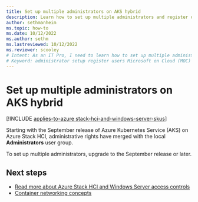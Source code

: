```yaml
---
title: Set up multiple administrators on AKS hybrid
description: Learn how to set up multiple administrators and register other users with the Microsoft on Cloud (MOC) service on AKS hybrid
author: sethmanheim
ms.topic: how-to
ms.date: 10/12/2022
ms.author: sethm 
ms.lastreviewed: 10/12/2022
ms.reviewer: scooley
# Intent: As an IT Pro, I need to learn how to set up multiple administrators and register other users by using the Microsoft on Cloud (MOC) service on AKS hybrid.
# Keyword: administrator setup register users Microsoft on Cloud (MOC) service 
---
```


# Set up multiple administrators on AKS hybrid

[!INCLUDE [applies-to-azure stack-hci-and-windows-server-skus](includes/aks-hci-applies-to-skus/aks-hybrid-applies-to-azure-stack-hci-windows-server-sku.md)]

Starting with the September release of Azure Kubernetes Service (AKS) on Azure Stack HCI, administrative rights have merged with the local **Administrators** user group.

To set up multiple administrators, upgrade to the September release or later.

## Next steps

- [Read more about Azure Stack HCI and Windows Server access controls](/windows-server/manage/windows-admin-center/plan/user-access-options#available-roles)
- [Container networking concepts](./concepts-container-networking.md)
